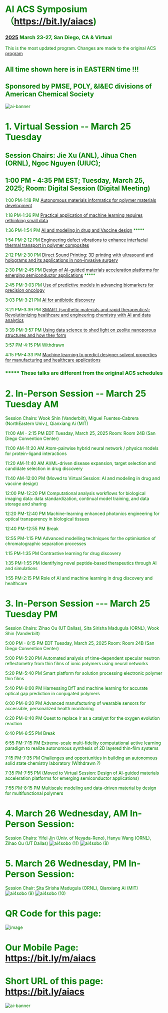 # <font color='green'> AI ACS Symposium（https://bit.ly/aiacs)
### [2025](https://www.acs.org/meetings/acs-meetings/spring.html) March 23-27, San Diego, CA & Virtual 
This is the most updated program. Changes are made to the original ACS [program](https://acs.digitellinc.com/live/34/page/1138?speakers=386313)
## All time shown here is in EASTERN time !!!
## Sponsored by PMSE, POLY, &I&EC divisions of American Chemical Society
![ai-banner](https://github.com/user-attachments/assets/eb20f117-5477-46d0-888d-78330932e663)

# 1. Virtual Session --  March 25 Tuesday
## Session Chairs: Jie Xu (ANL), Jihua Chen (ORNL), Ngoc Nguyen (UIUC); 
## 1:00 PM - 4:35 PM EST; Tuesday, March 25, 2025; Room: Digital Session (Digital Meeting)

1:00 PM-1:18 PM [Autonomous materials informatics for polymer materials development
](https://acs.digitellinc.com/live/34/session/554863)

1:18 PM-1:36 PM [Practical application of machine learning requires rethinking small data](https://acs.digitellinc.com/live/34/session/554864)

1:36 PM-1:54 PM  [AI and modeling in drug and Vaccine design](https://acs.digitellinc.com/live/34/session/555614) *****

1:54 PM-2:12 PM [Engineering defect vibrations to enhance interfacial thermal transport in polymer composites](https://acs.digitellinc.com/live/34/session/554866) 

2:12 PM-2:30 PM [Direct Sound Printing: 3D printing with ultrasound and holograms and its applications in non-invasive surgery](https://acs.digitellinc.com/live/34/session/554867)

2:30 PM-2:45 PM [Design of AI-guided materials acceleration platforms for emerging semiconductor applications](https://acs.digitellinc.com/live/34/session/555598) *****

2:45 PM-3:03 PM [Use of predictive models in advancing biomarkers for precision oncology](https://acs.digitellinc.com/live/34/session/554869)

3:03 PM-3:21 PM [AI for antibiotic discovery](https://acs.digitellinc.com/live/34/session/554870)

3:21 PM-3:39 PM [SMART (synthetic materials and rapid therapeutics): Revolutionizing healthcare and engineering chemistry with AI and data analytics](https://acs.digitellinc.com/live/34/session/554871)

3:39 PM-3:57 PM [Using data science to shed light on zeolite nanoporous structures and how they form](https://acs.digitellinc.com/live/34/session/554872)

3:57 PM-4:15 PM Withdrawn

4:15 PM-4:33 PM [Machine learning to predict designer solvent properties for manufacturing and healthcare applications](https://acs.digitellinc.com/live/34/session/554874)

### ***** These talks are different from the original ACS schedules

# 2. In-Person Session -- March 25 Tuesday AM 
Session Chairs: Wook Shin (Vanderbilt), Miguel Fuentes-Cabrera (NorthEastern Univ.), Qianxiang Ai (MIT)

11:00 AM - 2:15 PM EDT
Tuesday, March 25, 2025
Room: Room 24B (San Diego Convention Center)

11:00 AM-11:20 AM Atom-pairwise hybrid neural network / physics models for protein-ligand interactions

11:20 AM-11:40 AM AI/ML-driven disease expansion, target selection and candidate selection in drug discovery

11:40 AM-12:00 PM (Moved to Virtual Session: AI and modeling in drug and vaccine design)

12:00 PM-12:20 PM Computational analysis workflows for biological imaging data: data standardization, continual model training, and data storage and sharing

12:20 PM-12:40 PM Machine-learning enhanced photonics engineering for optical transparency in biological tissues

12:40 PM-12:55 PM Break

12:55 PM-1:15 PM Advanced modelling techniques for the optimisation of chromatographic separation processes

1:15 PM-1:35 PM Contrastive learning for drug discovery

1:35 PM-1:55 PM Identifying novel peptide-based therapeutics through AI and simulations

1:55 PM-2:15 PM Role of AI and machine learning in drug discovery and healthcare



# 3. In-Person Session --- March 25 Tuesday PM 
Session Chairs: Zihao Ou  (UT  Dallas), Sita Sirisha Madugula (ORNL), Wook Shin (Vanderbilt)

5:00 PM - 8:15 PM EDT
Tuesday, March 25, 2025
Room: Room 24B (San Diego Convention Center)

5:00 PM-5:20 PM Automated analysis of time-dependent specular neutron reflectometry from thin films of ionic polymers using neural networks

5:20 PM-5:40 PM Smart platform for solution processing electronic polymer thin films

5:40 PM-6:00 PM Harnessing DfT and machine learning for accurate optical gap prediction in conjugated polymers

6:00 PM-6:20 PM Advanced manufacturing of wearable sensors for accessible, personalized health monitoring

6:20 PM-6:40 PM Quest to replace Ir as a catalyst for the oxygen evolution reaction

6:40 PM-6:55 PM Break

6:55 PM-7:15 PM Extreme-scale multi-fidelity computational active learning paradigm to realize autonomous synthesis of 2D layered thin-film systems

7:15 PM-7:35 PM Challenges and opportunities in building an autonomous solid state chemistry laboratory (Withdrawn ?)

7:35 PM-7:55 PM (Moved to Virtual Session: Design of AI-guided materials acceleration platforms for emerging semiconductor applications)

7:55 PM-8:15 PM Multiscale modeling and data-driven material by design for multifunctional polymers


# 4. March 26 Wednesday, AM In-Person Session:
Session Chairs: Yifei Jin (Univ. of Nevada-Reno), Hanyu Wang (ORNL), Zihao Ou (UT Dallas)
![ai4sobo (11)](https://github.com/user-attachments/assets/e24ba524-f464-4f05-a114-a744f62b1564)
![ai4sobo (8)](https://github.com/user-attachments/assets/eead420e-1c30-47b0-9214-649f597b27de)

# 5. March 26 Wednesday, PM In-Person Session:
Session Chair: Sita Sirisha Madugula (ORNL), Qianxiang Ai (MIT)
![ai4sobo (9)](https://github.com/user-attachments/assets/7e31e9c4-d665-417c-959a-8ac81c7a4ecf)
![ai4sobo (10)](https://github.com/user-attachments/assets/b348e90a-c419-49b5-b61c-deb98607dfe7)





# QR Code for this page:
![image](https://github.com/user-attachments/assets/d108dc94-60b5-4428-9ac2-baedb9b34759)
# Our Mobile Page: https://bit.ly/m/aiacs
# Short URL of this page: https://bit.ly/aiacs
![ai-banner](https://github.com/user-attachments/assets/67914451-d8bd-42e2-8231-132d7a8a47df)

